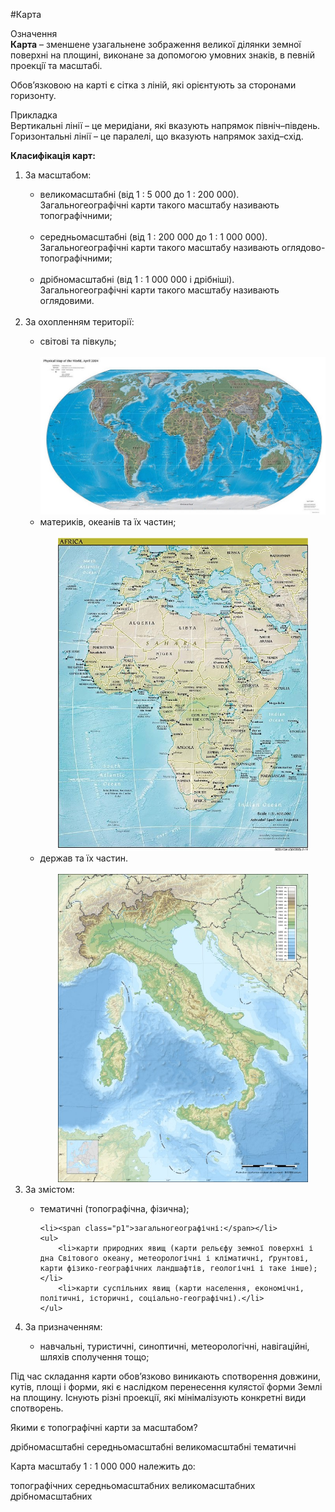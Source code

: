 #Карта

<div class="eoz-wrap">
<span class="eoz">Означення</span>
<div class="eoz-text">
<b>Карта</b> – зменшене узагальнене зображення великої дiлянки земної поверхнi на площинi, виконане за допомогою умовних знакiв, в
певнiй проекцiї та масштабi.
</div>
</div>


Обов’язковою на карті є сітка з ліній, які орієнтують за сторонами
горизонту.

<div class="ebio-wrap">
<span class="ebio">Прикладка</span>
<div class="ebio-text">
Вертикальні лінії – це <span class="p1">меридіани</span>, які вказують напрямок північ–південь.<br> 
Горизонтальні лінії – це <span class="p1">паралелі</span>, що вказують напрямок захід–схід.
</div>
</div>



**Класифікація карт:**

<ol> 
<li>За масштабом:</li>
    <ul>
        <li><span class="p1">великомасштабні</span> (від 1 : 5 000 до 1 : 200 000).<br/>
Загальногеографічні карти такого масштабу називають топографічними;</li><br/>
        <li><span class="p1">середньомасштабні</span> (від 1 : 200 000 до 1 : 1 000 000).<br/>
Загальногеографічні карти такого масштабу називають оглядово-топографічними;</li><br/>
        <li><span class="p1">дрібномасштабні</span> (від 1 : 1 000 000 і дрібніші).<br/>
        Загальногеографічні карти такого масштабу називають оглядовими.</li>
    </ul><br/>
<li>За охопленням території:</li>

<ul><li><span class="p1">світові та півкуль;</span></li><br/>
<div align="center">
<img src="1.jpg" width="700">
</div>

<li><span class="p1">материків, океанів та їх частин;</span></li><br/>
<div align="center">
<img src="2.jpg" width="400">
</div>

<li><span class="p1">держав та їх частин.</span></li><br/>
<div align="center">
<img src="Eric_Gaba.jpg" width="400">
</div>
</ul>


<li>  За змістом:</li>

<ul>
    <li><span class="p1">тематичні</span> (топографічна, фізична);</li>
    
    <li><span class="p1">загальногеографічні:</span></li>
    <ul>
        <li>карти природних явищ (карти рельєфу земної поверхні і дна Світового океану, метеорологічні і кліматичні, ґрунтові, карти фізико-географічних ландшафтів, геологічні і таке інше);</li>
        <li>карти суспільних явищ (карти населення, економічні, політичні, історичні, соціально-географічні).</li>
    </ul>
</ul>

<li>За призначенням:</li>
<ul>
    <li>навчальні, туристичні, синоптичні, метеорологічні, навігаційні, шляхів сполучення тощо;</li>
</ul>
</ol>

Під час складання карти обов’язково виникають спотворення довжини,
кутів, площі і форми, які є наслідком перенесення кулястої форми Землі
на площину. Існують різні проекції, які мінімалізують конкретні види
спотворень.


<quiz correctLabel="correct" incorrectLabel="incorrect" checkLabel="check"> 
    <question text="">
        <p>Якими є топографічні карти за масштабом?</p>
        <answer>дрібномасштабні</answer>
        <answer>середньомасштабні</answer>
        <answer correct>великомасштабні</answer>
        <answer>тематичні</answer>
    </question>
    <question text="">
        <p>Карта масштабу 1 : 1  000  000 належить до:</p>
        <answer>топографічних</answer>
        <answer>середньомасштабних</answer>
        <answer>великомасштабних</answer>
        <answer correct>дрібномасштабних</answer>
    </question>
</quiz>
